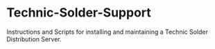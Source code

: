 # Technic-Solder-Support
Instructions and Scripts for installing and maintaining a Technic Solder Distribution Server.

